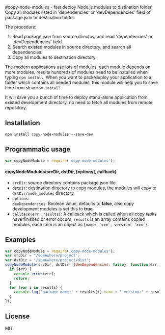 #copy-node-modules - fast deploy Node.js modules to distination folder
Copy all modules listed in 'dependencies' or 'devDependencies' field of package.json to destination folder. 

The procedure:

1. Read package.json from source directoy, and read 'dependencies' or 'devDependencies' field.
2. Search existed modules in source directory, and search all dependencies.
3. Copy all modules to destination directory.

The modern applications use lots of modules, each module depends on more modules, results hundreds of modules need to be installed when typing `npm install`. When you want to pack/deploy your application to a folder which contains all needed modules, this module will help you to save time from slow `npm install`

It will save you a bunch of time to deploy stand-alone application from existed development directory, no need to fetch all modules from remote repository.

## Installation
    npm install copy-node-modules --save-dev

## Programmatic usage
```javascript
var copyNodeModule = require('copy-node-modules');
```
#### copyNodeModules(srcDir, dstDir, [options], callback)
* `srcDir`: source directory contains package.json file.
* `dstDir`: destination directory to copy modules, the modules will copy to `dstDir/node_modules` directory.
* `options`:  
  `devDependencies`: Boolean value, defaults to **false**, also copy development modules is set this to **true**
* `callback(err, results)`: A callback which is called when all copy tasks have finished or error occurs, `results` is an array contains copied modules, each item is an object as `{name: 'xxx', version: 'xxx'}`

## Examples
```javascript
var copyNodeModule = require('copy-node-modules');
var srcDir = '/somewhere/project';
var dstDir = '/somewhere/project/dist';
copyNodeModule(srcDir, dstDir, {devDependencies: false}, function(err, results) {
  if (err) {
    console.error(err);
    return;
  }
  for (var i in results) {
    console.log('package name:' + results[i].name + ' version:' + results[i].version);
  }
});
```

## License
MIT

